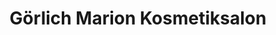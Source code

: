 ---
title: "Görlich Marion Kosmetiksalon"
url: /falkenberg-elster/goerlich-marion-kosmetiksalon/
shop: Kosmetik
---